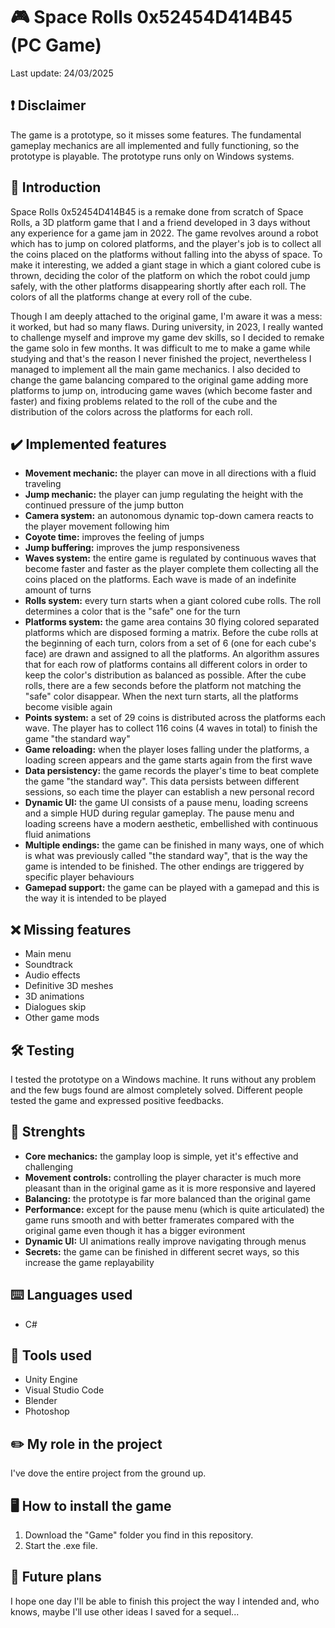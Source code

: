 # 🎮 Space Rolls 0x52454D414B45 (PC Game)
Last update: 24/03/2025
## ❗ Disclaimer
The game is a prototype, so it misses some features. The fundamental gameplay mechanics are all implemented and fully functioning, so the prototype is playable. The prototype runs only on Windows systems.
## 📄 Introduction
Space Rolls 0x52454D414B45 is a remake done from scratch of Space Rolls, a 3D platform game that I and a friend developed in 3 days without any experience for a game jam in 2022. The game revolves around a robot which has to jump on colored platforms, 
and the player's job is to collect all the coins placed on the platforms without falling into the abyss of space. To make it interesting, we added a giant stage in which a giant colored cube is thrown, deciding the color of the platform on which the 
robot could jump safely, with the other platforms disappearing shortly after each roll. The colors of all the platforms change at every roll of the cube. 

Though I am deeply attached to the original game, I'm aware it was a mess: it worked, but had so many flaws. During university, in 2023, I really wanted to challenge myself and improve my game dev skills, so I decided to remake the game solo in few months. 
It was difficult to me to make a game while studying and that's the reason I never finished the project, nevertheless I managed to implement all the main game mechanics. I also decided to change the game balancing compared to the original game adding 
more platforms to jump on, introducing game waves (which become faster and faster) and fixing problems related to the roll of the cube and the distribution of the colors across the platforms for each roll.
## ✔️ Implemented features
- **Movement mechanic:** the player can move in all directions with a fluid traveling
- **Jump mechanic:** the player can jump regulating the height with the continued pressure of the jump button
- **Camera system:** an autonomous dynamic top-down camera reacts to the player movement following him
- **Coyote time:** improves the feeling of jumps
- **Jump buffering:** improves the jump responsiveness
- **Waves system:** the entire game is regulated by continuous waves that become faster and faster as the player complete them collecting all the coins placed on the platforms. Each wave is made of an indefinite amount of turns 
- **Rolls system:** every turn starts when a giant colored cube rolls. The roll determines a color that is the "safe" one for the turn
- **Platforms system:** the game area contains 30 flying colored separated platforms which are disposed forming a matrix. Before the cube rolls at the beginning of each turn, colors from a set of 6 (one for each cube's face) are drawn and assigned
to all the platforms. An algorithm assures that for each row of platforms contains all different colors in order to keep the color's distribution as balanced as possible. After the cube rolls, there are a few seconds before the platform not matching
the "safe" color disappear. When the next turn starts, all the platforms become visible again
- **Points system:** a set of 29 coins is distributed across the platforms each wave. The player has to collect 116 coins (4 waves in total) to finish the game "the standard way"
- **Game reloading:** when the player loses falling under the platforms, a loading screen appears and the game starts again from the first wave
- **Data persistency:** the game records the player's time to beat complete the game "the standard way". This data persists between different sessions, so each time the player can establish a new personal record
- **Dynamic UI:** the game UI consists of a pause menu, loading screens and a simple HUD during regular gameplay. The pause menu and loading screens have a modern aesthetic, embellished with continuous fluid animations
- **Multiple endings:** the game can be finished in many ways, one of which is what was previously called "the standard way", that is the way the game is intended to be finished. The other endings are triggered by specific player behaviours 
- **Gamepad support:** the game can be played with a gamepad and this is the way it is intended to be played
## ❌ Missing features
- Main menu
- Soundtrack
- Audio effects
- Definitive 3D meshes
- 3D animations
- Dialogues skip
- Other game mods
## 🛠️ Testing
I tested the prototype on a Windows machine. It runs without any problem and the few bugs found are almost completely solved. Different people tested the game and expressed positive feedbacks.
## 💪 Strenghts
- **Core mechanics:** the gamplay loop is simple, yet it's effective and challenging
- **Movement controls:** controlling the player character is much more pleasant than in the original game as it is more responsive and layered
- **Balancing:** the prototype is far more balanced than the original game
- **Performance:** except for the pause menu (which is quite articulated) the game runs smooth and with better framerates compared with the original game even though it has a bigger evironment
- **Dynamic UI:** UI animations really improve navigating through menus
- **Secrets:** the game can be finished in different secret ways, so this increase the game replayability
## ⌨️ Languages used
- C#
## 🔧 Tools used
- Unity Engine
- Visual Studio Code
- Blender
- Photoshop
## ✏️ My role in the project
I've dove the entire project from the ground up.
## 🖥️ How to install the game
1. Download the "Game" folder you find in this repository.
2. Start the .exe file.
## 📅 Future plans
I hope one day I'll be able to finish this project the way I intended and, who knows, maybe I'll use other ideas I saved for a sequel...

